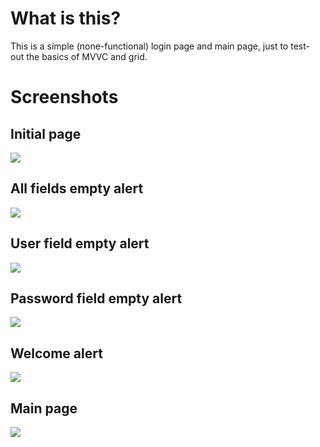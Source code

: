 # What is this?
This is a simple (none-functional) login page and main page, just to test-out the basics of MVVC and grid.

# Screenshots
## Initial page

<img src="SS\login.png">

## All fields empty alert

<img src="SS\bad_all.png">

## User field empty alert

<img src="SS\bad_user.png">

## Password field empty alert

<img src="SS\bad_password.png">

## Welcome alert

<img src="SS\welcome.png">

## Main page

<img src="SS\main.png">
